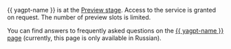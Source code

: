 {{ yagpt-name }} is at the [Preview stage](../../overview/concepts/launch-stages.md). Access to the service is granted on request. The number of preview slots is limited.

You can find answers to frequently asked questions on the [{{ yagpt-name }} page](https://cloud.yandex.ru/services/yandexgpt) (currently, this page is only available in Russian).